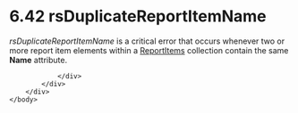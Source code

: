 <html dir="LTR" xmlns:mshelp="http://msdn.microsoft.com/mshelp" xmlns:ddue="http://ddue.schemas.microsoft.com/authoring/2003/5" xmlns:xlink="http://www.w3.org/1999/xlink" xmlns:tool="http://www.microsoft.com/tooltip">
    <head>
        <meta http-equiv="Content-Type" content="text/html; CHARSET=utf-8"></meta>
        <meta name="save" content="history"></meta>
        <title>6.42 rsDuplicateReportItemName</title>
        <xml>
            <mshelp:toctitle title="6.42 rsDuplicateReportItemName"></mshelp:toctitle>
            <mshelp:rltitle title="[MS-RDL]: rsDuplicateReportItemName"></mshelp:rltitle>
            <mshelp:keyword index="A" term="8af37b45-d07d-44a1-a12b-7b1c63d4851f"></mshelp:keyword>
            <mshelp:attr name="DCSext.ContentType" value="open specification"></mshelp:attr>
            <mshelp:attr name="AssetID" value="8af37b45-d07d-44a1-a12b-7b1c63d4851f"></mshelp:attr>
            <mshelp:attr name="TopicType" value="kbRef"></mshelp:attr>
            <mshelp:attr name="DCSext.Title" value="[MS-RDL]: rsDuplicateReportItemName" />
        </xml>
    </head>
    <body>
        <div id="header">
            <h1 class="heading">6.42 rsDuplicateReportItemName</h1>
        </div>
        <div id="mainSection">
            <div id="mainBody">
                <div id="allHistory" class="saveHistory"></div>
                <div id="sectionSection0" class="section" name="collapseableSection">
                    

<p><i>rsDuplicateReportItemName</i> is a critical error that
occurs whenever two or more report item elements within a <a href="c5fef915-e842-43b4-91f9-56af4eb15be0.md">ReportItems</a> collection
contain the same <b>Name</b> attribute.</p>


                </div>
            </div>
        </div>
    </body>
</html>